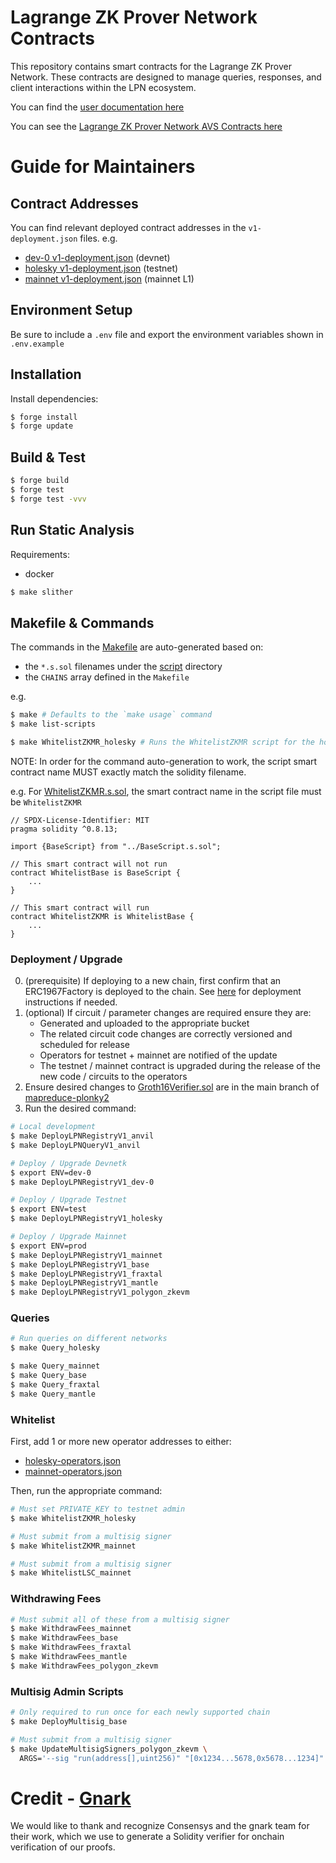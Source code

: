 # Lagrange ZK Prover Network Contracts

This repository contains smart contracts for the Lagrange ZK Prover Network. These contracts are designed to manage queries, responses, and client interactions within the LPN ecosystem.

You can find the [user documentation here](https://docs.lagrange.dev/zk-coprocessor/themis-testnet/overview)

You can see the [Lagrange ZK Prover Network AVS Contracts here](https://github.com/Lagrange-Labs/zkmr-avs-contracts)

# Guide for Maintainers

## Contract Addresses
You can find relevant deployed contract addresses in the `v1-deployment.json` files. e.g.
- [dev-0 v1-deployment.json](./script/output/dev-0/holesky/v1-deployment.json) (devnet)
- [holesky v1-deployment.json](./script/output/test/holesky/v1-deployment.json) (testnet)
- [mainnet v1-deployment.json](./script/output/prod/mainnet/v1-deployment.json) (mainnet L1)

## Environment Setup
Be sure to include a `.env` file and export the environment variables shown in `.env.example`

## Installation
Install dependencies:
```bash
$ forge install
$ forge update
```

## Build & Test
```bash
$ forge build
$ forge test
$ forge test -vvv
```

## Run Static Analysis
Requirements:
  * docker

```bash
$ make slither
```

## Makefile & Commands
The commands in the [Makefile](./Makefile) are auto-generated based on:
- the `*.s.sol` filenames under the [script](./script) directory
- the `CHAINS` array defined in the `Makefile`

e.g.
```bash
$ make # Defaults to the `make usage` command
$ make list-scripts

$ make WhitelistZKMR_holesky # Runs the WhitelistZKMR script for the holesky chain
```

NOTE: In order for the command auto-generation to work, the script smart contract name MUST exactly match the solidity filename.

e.g. For [WhitelistZKMR.s.sol](./script/util/WhitelistZKMR.s.sol), the smart contract name in the script file must be `WhitelistZKMR`
```solidity
// SPDX-License-Identifier: MIT
pragma solidity ^0.8.13;

import {BaseScript} from "../BaseScript.s.sol";

// This smart contract will not run
contract WhitelistBase is BaseScript {
    ...
}

// This smart contract will run
contract WhitelistZKMR is WhitelistBase {
    ...
}
```

### Deployment / Upgrade
0. (prerequisite) If deploying to a new chain, first confirm that an ERC1967Factory is deployed to the chain. See [here](https://github.com/Vectorized/solady/blob/a2f53c1f15ed07671d805e3a4a0e306b2a09d3bc/src/utils/ERC1967FactoryConstants.sol#L8:L18) for deployment instructions if needed.
1. (optional) If circuit / parameter changes are required ensure they are:
    - Generated and uploaded to the appropriate bucket
    - The related circuit code changes are correctly versioned and scheduled for release
    - Operators for testnet + mainnet are notified of the update
    - The testnet / mainnet contract is upgraded during the release of the new code / circuits to the operators
2. Ensure desired changes to [Groth16Verifier.sol](./src/v1/Groth16Verifier.sol) are in the main branch of [mapreduce-plonky2](https://github.com/Lagrange-Labs/mapreduce-plonky2/blob/main/groth16-framework/test_data/verifier.sol)
3. Run the desired command:
```bash
# Local development
$ make DeployLPNRegistryV1_anvil
$ make DeployLPNQueryV1_anvil

# Deploy / Upgrade Devnetk
$ export ENV=dev-0
$ make DeployLPNRegistryV1_dev-0

# Deploy / Upgrade Testnet
$ export ENV=test
$ make DeployLPNRegistryV1_holesky

# Deploy / Upgrade Mainnet
$ export ENV=prod
$ make DeployLPNRegistryV1_mainnet
$ make DeployLPNRegistryV1_base
$ make DeployLPNRegistryV1_fraxtal
$ make DeployLPNRegistryV1_mantle
$ make DeployLPNRegistryV1_polygon_zkevm
```

### Queries
```bash
# Run queries on different networks
$ make Query_holesky

$ make Query_mainnet
$ make Query_base
$ make Query_fraxtal
$ make Query_mantle
```

### Whitelist

First, add 1 or more new operator addresses to either:
- [holesky-operators.json](./config/holesky-operators.json)
- [mainnet-operators.json](./config/holesky-operators.json)

Then, run the appropriate command:
```bash
# Must set PRIVATE_KEY to testnet admin
$ make WhitelistZKMR_holesky

# Must submit from a multisig signer
$ make WhitelistZKMR_mainnet

# Must submit from a multisig signer
$ make WhitelistLSC_mainnet
```

### Withdrawing Fees
```bash
# Must submit all of these from a multisig signer
$ make WithdrawFees_mainnet
$ make WithdrawFees_base
$ make WithdrawFees_fraxtal
$ make WithdrawFees_mantle
$ make WithdrawFees_polygon_zkevm
```

### Multisig Admin Scripts
```bash
# Only required to run once for each newly supported chain
$ make DeployMultisig_base

# Must submit from a multisig signer
$ make UpdateMultisigSigners_polygon_zkevm \
  ARGS='--sig "run(address[],uint256)" "[0x1234...5678,0x5678...1234]" 2'
```

# Credit - [Gnark](https://github.com/Consensys/gnark)
We would like to thank and recognize Consensys and the gnark team for their work, which we use to generate a Solidity verifier for onchain verification of our proofs.
